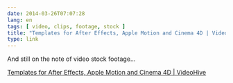 ```yaml
---
date: 2014-03-26T07:07:28
lang: en
tags: [ video, clips, footage, stock ]
title: "Templates for After Effects, Apple Motion and Cinema 4D | VideoHive"
type: link
---
```


And still on the note of video stock footage...

[Templates for After Effects, Apple Motion and Cinema 4D | VideoHive](http://videohive.net/)


